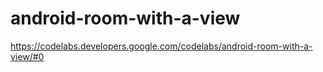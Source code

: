 # android-room-with-a-viewhttps://codelabs.developers.google.com/codelabs/android-room-with-a-view/#0